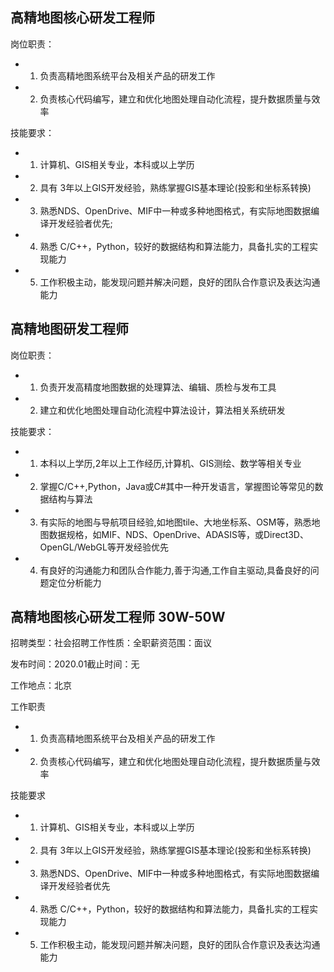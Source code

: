 ## 高精地图核心研发工程师

岗位职责：

- 1. 负责高精地图系统平台及相关产品的研发工作
- 2. 负责核心代码编写，建立和优化地图处理自动化流程，提升数据质量与效率

技能要求：

- 1. 计算机、GIS相关专业，本科或以上学历
- 2. 具有 3年以上GIS开发经验，熟练掌握GIS基本理论(投影和坐标系转换)
- 3. 熟悉NDS、OpenDrive、MIF中一种或多种地图格式，有实际地图数据编译开发经验者优先;
- 4. 熟悉 C/C++，Python，较好的数据结构和算法能力，具备扎实的工程实现能力
- 5. 工作积极主动，能发现问题并解决问题，良好的团队合作意识及表达沟通能力





## 高精地图研发工程师

岗位职责：

- 1. 负责开发高精度地图数据的处理算法、编辑、质检与发布工具
- 2. 建立和优化地图处理自动化流程中算法设计，算法相关系统研发

技能要求：

- 1. 本科以上学历,2年以上工作经历,计算机、GIS测绘、数学等相关专业
- 2. 掌握C/C++,Python，Java或C#其中一种开发语言，掌握图论等常见的数据结构与算法
- 3. 有实际的地图与导航项目经验,如地图tile、大地坐标系、OSM等，熟悉地图数据规格，如MIF、NDS、OpenDrive、ADASIS等，或Direct3D、OpenGL/WebGL等开发经验优先
- 4. 有良好的沟通能力和团队合作能力,善于沟通,工作自主驱动,具备良好的问题定位分析能力



## 高精地图核心研发工程师 30W-50W

招聘类型：社会招聘工作性质：全职薪资范围：面议

发布时间：2020.01截止时间：无

工作地点：北京

工作职责

- 1. 负责高精地图系统平台及相关产品的研发工作
- 2. 负责核心代码编写，建立和优化地图处理自动化流程，提升数据质量与效率

技能要求

- 1. 计算机、GIS相关专业，本科或以上学历
- 2. 具有 3年以上GIS开发经验，熟练掌握GIS基本理论(投影和坐标系转换)
- 3. 熟悉NDS、OpenDrive、MIF中一种或多种地图格式，有实际地图数据编译开发经验者优先
- 4. 熟悉 C/C++，Python，较好的数据结构和算法能力，具备扎实的工程实现能力
- 5. 工作积极主动，能发现问题并解决问题，良好的团队合作意识及表达沟通能力